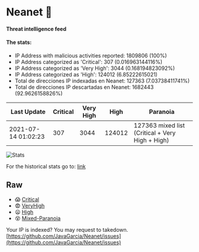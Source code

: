# Neanet :hocho:
#### Threat intelligence feed
#### The stats:

- IP Address with malicious activities reported: 1809806 (100%)
- IP Address categorized as 'Critical':  307 (0.016963144116%)
- IP Address categorized as 'Very High':  3044 (0.168194823092%)
- IP Address categorized as 'High':  124012 (6.85222615021)
- Total de direcciones IP indexadas en Neanet:  127363 (7.03738411741%)
- Total de direcciones IP descartadas en Neanet:  1682443 (92.9626158826%)

| Last Update | Critical | Very High | High | Paranoia |
| --- | --- | --- | --- | --- |
| 2021-07-14 01:02:23 | 307 | 3044 | 124012 | 127363 mixed list (Critical + Very High + High)|

![Stats](https://docs.google.com/spreadsheets/d/e/2PACX-1vSnaNMIXVabIpDJjufMlzH7poXnshF3mgd8Is1g9ytUEzVsP5my4Trn8f-xkoLLQ38xpL3HtmUexLo6/pubchart?oid=501124687&format=image)

For the historical stats go to: [link](/stats.csv)
## Raw
- :scream: [Critical](https://raw.githubusercontent.com/JavaGarcia/Neanet/master/blacklists/neanet_critical.txt)
- :fearful: [VeryHigh](https://raw.githubusercontent.com/JavaGarcia/Neanet/master/blacklists/neanet_veryHigh.txtt)
- :frowning: [High](https://raw.githubusercontent.com/JavaGarcia/Neanet/master/blacklists/neanet_high.txt)
- :dizzy_face: [Mixed-Paranoia](https://raw.githubusercontent.com/JavaGarcia/Neanet/master/blacklists/neanet_all.txt)


Your IP is indexed? You may request to takedown. [https://github.com/JavaGarcia/Neanet/issues](https://github.com/JavaGarcia/Neanet/issues)













































































































































































































































































































































































































































































































































































































































































































































































































































































































































































































































































































































































































































































































































































































































































































































































































































































































































































































































































































































































































































































































































































































































































































































































































































































































































































































































































































































































































































































































































































































































































































































































































































































































































































































































































































































































































































































































































































































































































































































































































































































































































































































































































































































































































































































































































































































































































































































































































































































































































































































































































































































































































































































































































































































































































































































































































































































































































































































































































































































































































































































































































































































































































































































































































































































































































































































































































































































































































































































































































































































































































































































































































































































































































































































































































































































































































































































































































































